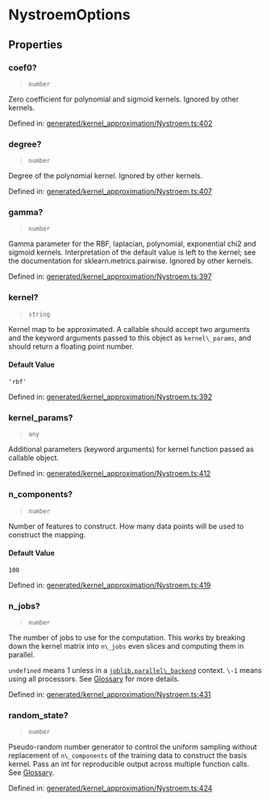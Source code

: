 # NystroemOptions

## Properties

### coef0?

> `number`

Zero coefficient for polynomial and sigmoid kernels. Ignored by other kernels.

Defined in:  [generated/kernel\_approximation/Nystroem.ts:402](https://github.com/transitive-bullshit/scikit-learn-ts/blob/122b3c0/packages/sklearn/src/generated/kernel_approximation/Nystroem.ts#L402)

### degree?

> `number`

Degree of the polynomial kernel. Ignored by other kernels.

Defined in:  [generated/kernel\_approximation/Nystroem.ts:407](https://github.com/transitive-bullshit/scikit-learn-ts/blob/122b3c0/packages/sklearn/src/generated/kernel_approximation/Nystroem.ts#L407)

### gamma?

> `number`

Gamma parameter for the RBF, laplacian, polynomial, exponential chi2 and sigmoid kernels. Interpretation of the default value is left to the kernel; see the documentation for sklearn.metrics.pairwise. Ignored by other kernels.

Defined in:  [generated/kernel\_approximation/Nystroem.ts:397](https://github.com/transitive-bullshit/scikit-learn-ts/blob/122b3c0/packages/sklearn/src/generated/kernel_approximation/Nystroem.ts#L397)

### kernel?

> `string`

Kernel map to be approximated. A callable should accept two arguments and the keyword arguments passed to this object as `kernel\_params`, and should return a floating point number.

#### Default Value

`'rbf'`

Defined in:  [generated/kernel\_approximation/Nystroem.ts:392](https://github.com/transitive-bullshit/scikit-learn-ts/blob/122b3c0/packages/sklearn/src/generated/kernel_approximation/Nystroem.ts#L392)

### kernel\_params?

> `any`

Additional parameters (keyword arguments) for kernel function passed as callable object.

Defined in:  [generated/kernel\_approximation/Nystroem.ts:412](https://github.com/transitive-bullshit/scikit-learn-ts/blob/122b3c0/packages/sklearn/src/generated/kernel_approximation/Nystroem.ts#L412)

### n\_components?

> `number`

Number of features to construct. How many data points will be used to construct the mapping.

#### Default Value

`100`

Defined in:  [generated/kernel\_approximation/Nystroem.ts:419](https://github.com/transitive-bullshit/scikit-learn-ts/blob/122b3c0/packages/sklearn/src/generated/kernel_approximation/Nystroem.ts#L419)

### n\_jobs?

> `number`

The number of jobs to use for the computation. This works by breaking down the kernel matrix into `n\_jobs` even slices and computing them in parallel.

`undefined` means 1 unless in a [`joblib.parallel\_backend`](https://joblib.readthedocs.io/en/latest/parallel.html#joblib.parallel_backend "(in joblib v1.3.0.dev0)") context. `\-1` means using all processors. See [Glossary](../../glossary.html#term-n_jobs) for more details.

Defined in:  [generated/kernel\_approximation/Nystroem.ts:431](https://github.com/transitive-bullshit/scikit-learn-ts/blob/122b3c0/packages/sklearn/src/generated/kernel_approximation/Nystroem.ts#L431)

### random\_state?

> `number`

Pseudo-random number generator to control the uniform sampling without replacement of `n\_components` of the training data to construct the basis kernel. Pass an int for reproducible output across multiple function calls. See [Glossary](../../glossary.html#term-random_state).

Defined in:  [generated/kernel\_approximation/Nystroem.ts:424](https://github.com/transitive-bullshit/scikit-learn-ts/blob/122b3c0/packages/sklearn/src/generated/kernel_approximation/Nystroem.ts#L424)
